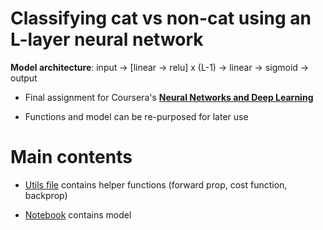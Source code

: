 # Classifying cat vs non-cat using an L-layer neural network

**Model architecture**: input -> [linear -> relu] x (L-1) -> linear -> sigmoid -> output

* Final assignment for Coursera's [**Neural Networks and Deep Learning**](https://www.coursera.org/learn/neural-networks-deep-learning)

* Functions and model can be re-purposed for later use

# Main contents

* [Utils file](./dnn_app_utils_v3.py) contains helper functions (forward prop, cost function, backprop)

* [Notebook](./NN%20classifier.ipynb) contains model
